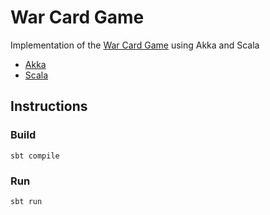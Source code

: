 # War Card Game

Implementation of the [War Card Game](https://en.wikipedia.org/wiki/War_(card_game)) using Akka and Scala

* [Akka](http://akka.io/)
* [Scala](http://scala-lang.org/)

## Instructions

### Build

```
sbt compile
```

### Run

```
sbt run
```
